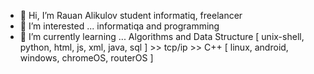 - 👋 Hi, I’m Rauan Alikulov student informatiq, freelancer
- 👀 I’m interested ... informatiqa and programming
- 🌱 I’m currently learning ... Algorithms and Data Structure
[ unix-shell, python, html, js, xml, java, sql ] >> tcp/ip >> C++
[ linux, android, windows, chromeOS, routerOS ]

<!---
RauanAlikulov/RauanAlikulov is a ✨ special ✨ repository because its `README.md` (this file) appears on your GitHub profile.
You can click the Preview link to take a look at your changes.
--->
